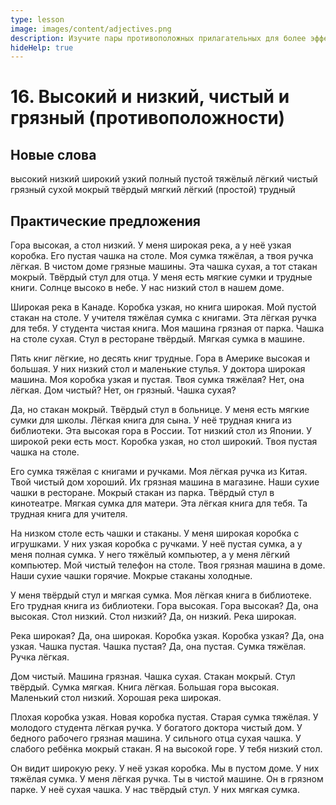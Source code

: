 ```yaml
---
type: lesson
image: images/content/adjectives.png
description: Изучите пары противоположных прилагательных для более эффективного описания предметов на английском языке
hideHelp: true
---
```


# 16. Высокий и низкий, чистый и грязный (противоположности)

## Новые слова

высокий
низкий
широкий
узкий
полный
пустой
тяжёлый
лёгкий
чистый
грязный
сухой
мокрый
твёрдый
мягкий
лёгкий (простой)
трудный

## Практические предложения

Гора высокая, а стол низкий.
У меня широкая река, а у неё узкая коробка.
Его пустая чашка на столе.
Моя сумка тяжёлая, а твоя ручка лёгкая.
В чистом доме грязные машины.
Эта чашка сухая, а тот стакан мокрый.
Твёрдый стул для отца.
У меня есть мягкие сумки и трудные книги.
Солнце высоко в небе.
У нас низкий стол в нашем доме.

Широкая река в Канаде.
Коробка узкая, но книга широкая.
Мой пустой стакан на столе.
У учителя тяжёлая сумка с книгами.
Эта лёгкая ручка для тебя.
У студента чистая книга.
Моя машина грязная от парка.
Чашка на столе сухая.
Стул в ресторане твёрдый.
Мягкая сумка в машине.

Пять книг лёгкие, но десять книг трудные.
Гора в Америке высокая и большая.
У них низкий стол и маленькие стулья.
У доктора широкая машина.
Моя коробка узкая и пустая.
Твоя сумка тяжёлая?
Нет, она лёгкая.
Дом чистый?
Нет, он грязный.
Чашка сухая?

Да, но стакан мокрый.
Твёрдый стул в больнице.
У меня есть мягкие сумки для школы.
Лёгкая книга для сына.
У неё трудная книга из библиотеки.
Эта высокая гора в России.
Тот низкий стол из Японии.
У широкой реки есть мост.
Коробка узкая, но стол широкий.
Твоя пустая чашка на столе.

Его сумка тяжёлая с книгами и ручками.
Моя лёгкая ручка из Китая.
Твой чистый дом хороший.
Их грязная машина в магазине.
Наши сухие чашки в ресторане.
Мокрый стакан из парка.
Твёрдый стул в кинотеатре.
Мягкая сумка для матери.
Эта лёгкая книга для тебя.
Та трудная книга для учителя.

На низком столе есть чашки и стаканы.
У меня широкая коробка с игрушками.
У них узкая коробка с ручками.
У неё пустая сумка, а у меня полная сумка.
У него тяжёлый компьютер, а у меня лёгкий компьютер.
Мой чистый телефон на столе.
Твоя грязная машина в доме.
Наши сухие чашки горячие.
Мокрые стаканы холодные.

У меня твёрдый стул и мягкая сумка.
Моя лёгкая книга в библиотеке.
Его трудная книга из библиотеки.
Гора высокая.
Гора высокая?
Да, она высокая.
Стол низкий.
Стол низкий?
Да, он низкий.
Река широкая.

Река широкая?
Да, она широкая.
Коробка узкая.
Коробка узкая?
Да, она узкая.
Чашка пустая.
Чашка пустая?
Да, она пустая.
Сумка тяжёлая.
Ручка лёгкая.

Дом чистый.
Машина грязная.
Чашка сухая.
Стакан мокрый.
Стул твёрдый.
Сумка мягкая.
Книга лёгкая.
Большая гора высокая.
Маленький стол низкий.
Хорошая река широкая.

Плохая коробка узкая.
Новая коробка пустая.
Старая сумка тяжёлая.
У молодого студента лёгкая ручка.
У богатого доктора чистый дом.
У бедного рабочего грязная машина.
У сильного отца сухая чашка.
У слабого ребёнка мокрый стакан.
Я на высокой горе.
У тебя низкий стол.

Он видит широкую реку.
У неё узкая коробка.
Мы в пустом доме.
У них тяжёлая сумка.
У меня лёгкая ручка.
Ты в чистой машине.
Он в грязном парке.
У неё сухая чашка.
У нас твёрдый стул.
У них мягкая сумка.
